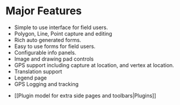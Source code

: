 # Major Features

- Simple to use interface for field users.
- Polygon, Line, Point capture and editing
- Rich auto generated forms.
- Easy to use forms for field users.
- Configurable info panels.
- Image and drawing pad controls
- GPS support including capture at location, and vertex at location.
- Translation support
- Legend page
- GPS Logging and tracking
* [[Plugin model for extra side pages and toolbars|Plugins]]
